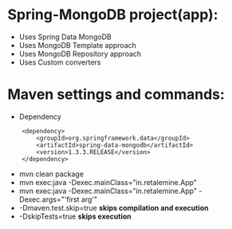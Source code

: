 Spring-MongoDB project(app):
============================
 * Uses Spring Data MongoDB
 * Uses MongoDB Template approach
 * Uses MongoDB Repository approach
 * Uses Custom converters

Maven settings and commands:
============================
 * Dependency
```
    <dependency>
        <groupId>org.springframework.data</groupId>
        <artifactId>spring-data-mongodb</artifactId>
        <version>1.3.3.RELEASE</version>
    </dependency>
```
 * mvn clean package
 * mvn exec:java -Dexec.mainClass="in.retalemine.App"
 * mvn exec:java -Dexec.mainClass="in.retalemine.App" -Dexec.args="'first arg'"
 * -Dmaven.test.skip=true __skips compilation and execution__ 
 * -DskipTests=true __skips execution__
